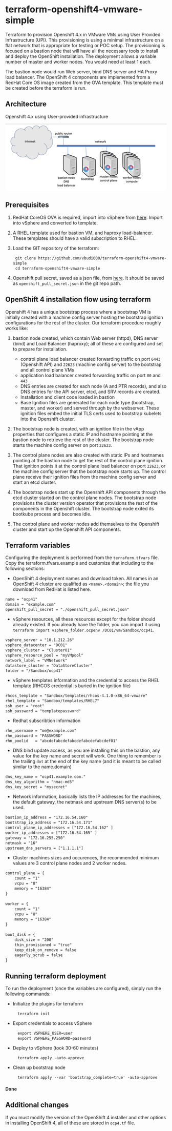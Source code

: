 # terraform-openshift4-vmware-simple

Terraform to provision Openshift 4.x in VMware VMs using User Provided Infrastructure (UPI). This provisioning is using a minimal infrastructure on a flat network that is appropriate for testing or POC setup. The provisioning is focused on a bastion node that will have all the necessary tools to install and deploy the OpenShift installation. The deployment allows a variable number of master and worker nodes. You would need at least 1 each.

The bastion node would run Web server, bind DNS server and HA Proxy load balancer. The OpenShift 4 components are implemented from a RedHat Core OS image created from the OVA template. This template must be created before the terraform is run. 

## Architecture

Openshift 4.x using User-provided infrastructure

![Openshift 4 architecture](media/openshift4-simple.png)

## Prerequisites 

1. RedHat CoreOS OVA is required, import into vSphere from [here](https://mirror.openshift.com/pub/openshift-v4/dependencies/rhcos/4.1/latest/rhcos-4.1.0-x86_64-vmware.ova).  Import into vSphere and converted to template.
2. A RHEL template used for bastion VM, and haproxy load-balancer.  These templates should have a valid subscription to RHEL.
3. Load the GIT repository of the terraform:

		git clone https://github.com/vbudi000/terraform-openshift4-vmware-simple
		cd terraform-openshift4-vmware-simple

3. Openshift pull secret, saved as a json file, from [here](https://cloud.redhat.com/openshift/install). It should be saved as `openshift_pull_secret.json` in the git repo path.

## OpenShift 4 installation flow using terraform

Openshift 4 has a unique bootstrap process where a bootstrap VM is initially created with a machine config server hosting the bootstrap ignition configurations for the rest of the cluster.  Our terraform procedure roughly works like:

1. bastion node created, which contain Web server (httpd), DNS server (bind) and Load Balancer (haproxy); all of these are configured and set to prepare for installation.
	- control plane load balancer created  forwarding traffic on port `6443` (Openshift API) and `22623` (machine config server) to the bootstrap and all control plane VMs
	- application load balancer created forwarding traffic on port `80` and `443`
	- DNS entries are created for each node (A and PTR records), and also DNS entries for the API server, etcd, and SRV records are created.
	- Installation and client code loaded in bastion
	- Base Ignition files are generated for each node type (bootstrap, master, and worker) and served through by the webserver.  These ignition files embed the initial TLS certs used to bootstrap kubelets into the Openshift cluster.

4. The bootstrap node is created, with an ignition file in the vApp properties that configures a static IP and hostname pointing at the bastion node to retrieve the rest of the cluster.  The bootstrap node starts the machine config server on port `22623`.
5. The control plane nodes are also created with static IPs and hostnames pointing at the bastion node to get the rest of the control plane ignition.  That ignition points it at the control plane load balancer on port `22623`, or the machine config server that the bootstrap node starts up.
The control plane receive their ignition files from the machine config server and start an etcd cluster.
7. The bootstrap nodes start up the Openshift API components through the etcd cluster started on the control plane nodes. The bootstrap node provisions the cluster version operator that provisions the rest of the components in the Openshift cluster. The bootstrap node exited its bootkube process and becomes idle.
9. The control plane  and worker nodes add themselves to the Openshift cluster and start up the Openshift API components.

## Terraform variables

Configuring the deployment is performed from the `terraform.tfvars` file. Copy the terraform.tfvars.example and customize that including to the following sections:

- OpenShift 4 deployment names and download token. All names in an OpenShift 4 cluster are qualified as `<name>.<domain>`; the file you download from RedHat is listed here.

```
name = "ocp41"
domain = "example.com"
openshift_pull_secret = "./openshift_pull_secret.json"
```

- vSphere resources, all these resources except for the folder should already existed. If you already have the folder, you can import it using `terraform import vsphere_folder.ocpenv /DC01/vm/Sandbox/ocp41`.

```
vsphere_server = "10.1.212.26"
vsphere_datacenter = "DC01"
vsphere_cluster = "Cluster01"
vsphere_resource_pool = "myVMpool"
network_label = "VMNetwork"
datastore_cluster = "DataStoreCluster"
folder = "/Sandbox/ocp41"
```

- vSphere templates information and the credential to access the RHEL template (RHCOS credential is buried in the ignition file)

```
rhcos_template = "Sandbox/templates/rhcos-4.1.0-x86_64-vmware"
rhel_template = "Sandbox/templates/RHEL7"
ssh_user = "root"
ssh_password = "templatepassword"
```

- Redhat subscribtion information

```
rhn_username = "me@example.com"
rhn_password = "PASSWORD"
rhn_poolid   = "abcdefabcdefabcdefabcdefabcdef01"
```

- DNS bind update access, as you are installing this on the bastion, any value for the key name and secret will work. One thing to remember is the trailing `dot` at the end of the key name (and it is meant to be called similar to the name.domain)
```
dns_key_name = "ocp41.example.com."
dns_key_algorithm = "hmac-md5"
dns_key_secret = "mysecret"
```

- Network information, basically lists the IP addresses for the machines, the default gateway, the netmask and upstream DNS server(s) to be used.
```
bastion_ip_address = "172.16.54.160"
bootstrap_ip_address = "172.16.54.171"
control_plane_ip_addresses = ["172.16.54.162" ]
worker_ip_addresses = ["172.16.54.165" ]
gateway = "172.16.255.250"
netmask = "16"
upstream_dns_servers = ["1.1.1.1"]
```

- Cluster machines sizes and occurences, the recommended minimum values are 3 control plane nodes and 2 worker nodes.
```
control_plane = {
    count = "1"
    vcpu = "8"
    memory = "16384"
}

worker = {
    count = "1"
    vcpu = "8"
    memory = "16384"
}

boot_disk = {
    disk_size = "200"
    thin_provisioned = "true"
    keep_disk_on_remove = false
    eagerly_scrub = false
}
```

## Running terraform deployment

To run the deployment (once the variables are configured), simply run the following commands:

- Initialize the plugins for terraform

		terraform init

- Export credentials to access vSphere

		export VSPHERE_USER=user
		export VSPHERE_PASSWORD=password

- Deploy to vSphere (took 30-60 minutes)

		terraform apply -auto-approve

- Clean up bootstrap node

		terraform apply --var 'bootstrap_complete=true' -auto-approve

#### Done

## Additional changes

If you must modify the version of the OpenShift 4 installer and other options in installing OpenShift 4, all of these are stored in `ocp4.tf` file. 
